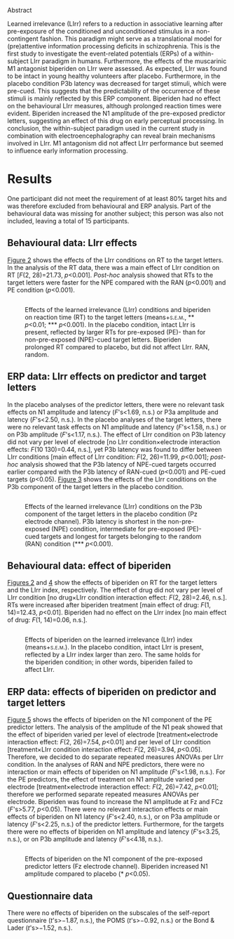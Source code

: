 Abstract

Learned irrelevance (LIrr) refers to a reduction in associative learning
after pre-exposure of the conditioned and unconditioned stimulus in a
non-contingent fashion. This paradigm might serve as a translational
model for (pre)attentive information processing deficits in
schizophrenia. This is the first study to investigate the event-related
potentials (ERPs) of a within-subject LIrr paradigm in humans.
Furthermore, the effects of the muscarinic M1 antagonist biperiden on
LIrr were assessed. As expected, LIrr was found to be intact in young
healthy volunteers after placebo. Furthermore, in the placebo condition
P3b latency was decreased for target stimuli, which were pre-cued. This
suggests that the predictability of the occurrence of these stimuli is
mainly reflected by this ERP component. Biperiden had no effect on the
behavioural LIrr measures, although prolonged reaction times were
evident. Biperiden increased the N1 amplitude of the pre-exposed
predictor letters, suggesting an effect of this drug on early perceptual
processing. In conclusion, the within-subject paradigm used in the
current study in combination with electroencephalography can reveal
brain mechanisms involved in LIrr. M1 antagonism did not affect LIrr
performance but seemed to influence early information processing.

# Results

One participant did not meet the requirement of at least 80% target hits
and was therefore excluded from behavioural and ERP analysis. Part of
the behavioural data was missing for another subject; this person was
also not included, leaving a total of 15 participants.

## Behavioural data: LIrr effects

[Figure 2](#) shows the effects of the LIrr conditions on RT to the
target letters. In the analysis of the RT data, there was a main effect
of LIrr condition on RT \[*F*(2, 28)=21.73, *p*\<0.001\]. *Post-hoc*
analysis showed that RTs to the target letters were faster for the NPE
compared with the RAN (*p*\<0.001) and PE condition (*p*\<0.001).

<figure>
<p><img src="" /></p>
<figcaption>Effects of the learned irrelevance (LIrr) conditions and
biperiden on reaction time (RT) to the target letters (means+<span
class="smallcaps">s.e.m</span>., ** <em>p</em>&lt;0.01; ***
<em>p</em>&lt;0.001). In the placebo condition, intact LIrr is present,
reflected by larger RTs for pre-exposed (PE)- than for non-pre-exposed
(NPE)-cued target letters. Biperiden prolonged RT compared to placebo,
but did not affect LIrr. RAN, random.</figcaption>
</figure>

## ERP data: LIrr effects on predictor and target letters

In the placebo analyses of the predictor letters, there were no relevant
task effects on N1 amplitude and latency (*F*\'s\<1.69, n.s.) or P3a
amplitude and latency (*F*\'s\<2.50, n.s.). In the placebo analyses of
the target letters, there were no relevant task effects on N1 amplitude
and latency (*F*\'s\<1.58, n.s.) or on P3b amplitude (*F*\'s\<1.17,
n.s.). The effect of LIrr condition on P3b latency did not vary per
level of electrode \[no LIrr condition×electrode interaction effects:
*F*(10 130)=0.44, n.s.\], yet P3b latency was found to differ between
LIrr conditions \[main effect of LIrr condition: *F*(2, 26)=11.99,
*p*\<0.001\]; *post-hoc* analysis showed that the P3b latency of
NPE-cued targets occurred earlier compared with the P3b latency of
RAN-cued (*p*\<0.001) and PE-cued targets (*p*\<0.05). [Figure 3](#)
shows the effects of the LIrr conditions on the P3b component of the
target letters in the placebo condition.

<figure>
<p><img src="" /></p>
<figcaption>Effects of the learned irrelevance (LIrr) conditions on the
P3b component of the target letters in the placebo condition (Pz
electrode channel). P3b latency is shortest in the non-pre-exposed (NPE)
condition, intermediate for pre-exposed (PE)-cued targets and longest
for targets belonging to the random (RAN) condition (***
<em>p</em>&lt;0.001).</figcaption>
</figure>

## Behavioural data: effect of biperiden

[Figures 2](#) and [4](#) show the effects of biperiden on RT for the
target letters and the LIrr index, respectively. The effect of drug did
not vary per level of LIrr condition \[no drug×LIrr condition
interaction effect: *F*(2, 28)=2.46, n.s.\]. RTs were increased after
biperiden treatment \[main effect of drug: *F*(1, 14)=12.43,
*p*\<0.01\]. Biperiden had no effect on the LIrr index \[no main effect
of drug: *F*(1, 14)=0.06, n.s.\].

<figure>
<p><img src="" /></p>
<figcaption>Effects of biperiden on the learned irrelevance (LIrr) index
(means+<span class="smallcaps">s.e.m</span>.). In the placebo condition,
intact LIrr is present, reflected by a LIrr index larger than zero. The
same holds for the biperiden condition; in other words, biperiden failed
to affect LIrr.</figcaption>
</figure>

## ERP data: effects of biperiden on predictor and target letters

[Figure 5](#) shows the effects of biperiden on the N1 component of the
PE predictor letters. The analysis of the amplitude of the N1 peak
showed that the effect of biperiden varied per level of electrode
\[treatment×electrode interaction effect: *F*(2, 26)=7.54, *p*\<0.01\]
and per level of LIrr condition \[treatment×LIrr condition interaction
effect: *F*(2, 26)=3.94, *p*\<0.05\]. Therefore, we decided to do
separate repeated measures ANOVAs per LIrr condition. In the analyses of
RAN and NPE predictors, there were no interaction or main effects of
biperiden on N1 amplitude (*F*\'s\<1.98, n.s.). For the PE predictors,
the effect of treatment on N1 amplitude varied per electrode
\[treatment×electrode interaction effect: *F*(2, 26)=7.42, *p*\<0.01\];
therefore we performed separate repeated measures ANOVAs per electrode.
Biperiden was found to increase the N1 amplitude at Fz and FCz
(*F*\'s\>5.77, *p*\<0.05). There were no relevant interaction effects or
main effects of biperiden on N1 latency (*F*\'s\<2.40, n.s.), or on P3a
amplitude or latency (*F*\'s\<2.25, n.s.) of the predictor letters.
Furthermore, for the targets there were no effects of biperiden on N1
amplitude and latency (*F*\'s\<3.25, n.s.), or on P3b amplitude and
latency (*F*\'s\<4.18, n.s.).

<figure>
<p><img src="" /></p>
<figcaption>Effects of biperiden on the N1 component of the pre-exposed
predictor letters (Fz electrode channel). Biperiden increased N1
amplitude compared to placebo (* <em>p</em>&lt;0.05).</figcaption>
</figure>

## Questionnaire data

There were no effects of biperiden on the subscales of the self-report
questionnaire (*t*\'s\>−1.87, n.s.), the POMS (*t*\'s\>−0.92, n.s.) or
the Bond & Lader (*t*\'s\>−1.52, n.s.).
